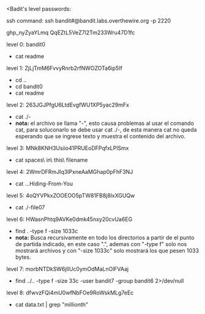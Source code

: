 <Badit's level passwords:

ssh command: ssh bandit#@bandit.labs.overthewire.org -p 2220

ghp_nyZyaYLmq QqEZtL5VeZ7l2Tm233Wru47D1fc

level 0: bandit0
- cat readme

level 1: ZjLjTmM6FvvyRnrb2rfNWOZOTa6ip5If
- cd ..
- cd bandit0
- cat readme

level 2: 263JGJPfgU6LtdEvgfWU1XP5yac29mFx
- cat ./- 
- **nota:** el archivo se llama "-", esto causa problemas al usar el comando cat, para soluconarlo se debe usar cat ./-, de esta manera cat no queda esperando que se ingrese texto y muestra el contenido del archivo.

level 3: MNk8KNH3Usiio41PRUEoDFPqfxLPlSmx
- cat spaces\ in\ this\ filename

level 4: 2WmrDFRmJIq3IPxneAaMGhap0pFhF3NJ
- cat ...Hiding-From-You

level 5: 4oQYVPkxZOOEOO5pTW81FB8j8lxXGUQw
- cat ./-file07

level 6: HWasnPhtq9AVKe0dmk45nxy20cvUa6EG
- find . -type f -size 1033c
- **nota:** Busca recursivamente en todo los directorios a partir de el punto de partida indicado, en este caso ".", ademas con "-type f" solo nos mostrará archivos y con "-size 1033c" solo mostrará los que pesen 1033 bytes.

level 7: morbNTDkSW6jIlUc0ymOdMaLnOlFVAaj
- find ../.. -type f -size 33c -user bandit7 -group bandit6 2>/dev/null

level 8: dfwvzFQi4mU0wfNbFOe9RoWskMLg7eEc
- cat data.txt | grep "millionth"
